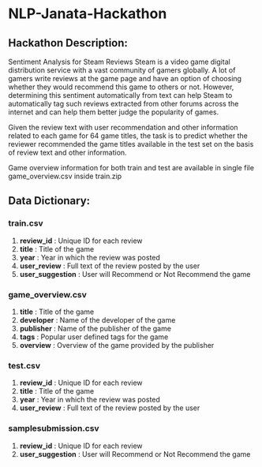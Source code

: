 # NLP-Janata-Hackathon

## Hackathon Description:

Sentiment Analysis for Steam Reviews
Steam is a video game digital distribution service with a vast community of gamers globally. A lot of gamers write reviews at the game page and have an option of choosing whether they would recommend this game to others or not. However, determining this sentiment automatically from text can help Steam to automatically tag such reviews extracted from other forums across the internet and can help them better judge the popularity of games.

Given the review text with user recommendation and other information related to each game for 64 game titles, the task is to predict whether the reviewer recommended the game titles available in the test set on the basis of review text and other information.

Game overview information for both train and test are available in single file game_overview.csv inside train.zip

## Data Dictionary:
### train.csv
1. **review_id** : Unique ID for each review
2. **title** : Title of the game
3. **year** : Year in which the review was posted
4. **user_review** : Full text of the review posted by the user
5. **user_suggestion** : User will Recommend or Not Recommend the game

### game_overview.csv
1. **title** : Title of the game
2. **developer** : Name of the developer of the game
3. **publisher** : Name of the publisher of the game
4. **tags** : Popular user defined tags for the game
5. **overview** : Overview of the game provided by the publisher

### test.csv
1. **review_id** : Unique ID for each review
2. **title** : Title of the game
3. **year** : Year in which the review was posted
4. **user_review** : Full text of the review posted by the user

### samplesubmission.csv
1. **review_id** : Unique ID for each review
2. **user_suggestion** : User will Recommend or Not Recommend the game
